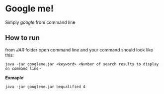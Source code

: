 # Google me!
Simply *google* from command line

## How to run
from *JAR* folder open command line and your command should look like this:
```
java -jar googleme.jar <keyword> <Number of search results to display on command line>
```
**Exmaple**

```
java -jar googleme.jar bequalified 4
```
